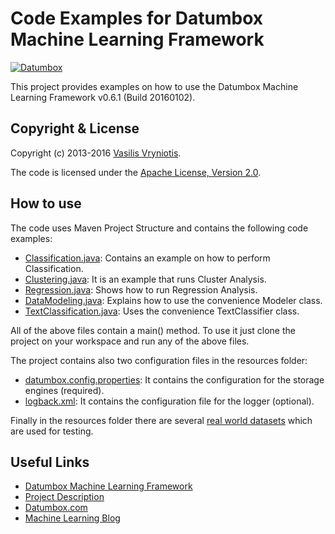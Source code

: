 Code Examples for Datumbox Machine Learning Framework
=====================================================

[![Datumbox](http://www.datumbox.com/img/logo.png)](http://www.datumbox.com/)

This project provides examples on how to use the Datumbox Machine Learning Framework v0.6.1 (Build 20160102). 

Copyright & License
-------------------

Copyright (c) 2013-2016 [Vasilis Vryniotis](http://blog.datumbox.com/author/bbriniotis/). 

The code is licensed under the [Apache License, Version 2.0](https://github.com/datumbox/datumbox-framework/blob/master/LICENSE).

How to use
----------

The code uses Maven Project Structure and contains the following code examples:

- [Classification.java](https://github.com/datumbox/datumbox-framework-examples/tree/master/src/main/java/com/datumbox/examples/Classification.java): Contains an example on how to perform Classification.
- [Clustering.java](https://github.com/datumbox/datumbox-framework-examples/tree/master/src/main/java/com/datumbox/examples/Clustering.java): It is an example that runs Cluster Analysis.
- [Regression.java](https://github.com/datumbox/datumbox-framework-examples/tree/master/src/main/java/com/datumbox/examples/Regression.java): Shows how to run Regression Analysis.
- [DataModeling.java](https://github.com/datumbox/datumbox-framework-examples/tree/master/src/main/java/com/datumbox/examples/DataModeling.java): Explains how to use the convenience Modeler class.
- [TextClassification.java](https://github.com/datumbox/datumbox-framework-examples/tree/master/src/main/java/com/datumbox/examples/TextClassification.java): Uses the convenience TextClassifier class.

All of the above files contain a main() method. To use it just clone the project on your workspace and run any of the above files.

The project contains also two configuration files in the resources folder:

- [datumbox.config.properties](https://github.com/datumbox/datumbox-framework-examples/blob/master/src/main/resources/datumbox.config.properties): It contains the configuration for the storage engines (required).
- [logback.xml](https://github.com/datumbox/datumbox-framework-examples/blob/master/src/main/resources/logback.xml): It contains the configuration file for the logger (optional).

Finally in the resources folder there are several [real world datasets](https://github.com/datumbox/datumbox-framework-examples/blob/master/src/main/resources/datasets/) which are used for testing.

Useful Links
------------

- [Datumbox Machine Learning Framework](https://github.com/datumbox/datumbox-framework/)
- [Project Description](http://blog.datumbox.com/new-open-source-machine-learning-framework-written-in-java/)
- [Datumbox.com](http://www.datumbox.com/)
- [Machine Learning Blog](http://blog.datumbox.com/)


